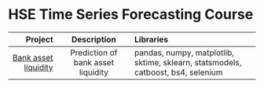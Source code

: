 # HSE Time Series Forecasting Course


| Project | Description | Libraries|
|----:|:----:|:----------|
| [Bank asset liquidity](https://github.com/tintubiel/HSE-TS-Forecasting-Course/blob/main/hw1_ts.ipynb)| Prediction of bank asset liquidity| pandas, numpy, matplotlib, sktime, sklearn, statsmodels, catboost, bs4, selenium |
